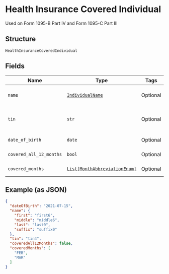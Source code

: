 
# Health Insurance Covered Individual

Used on Form 1095-B Part IV and Form 1095-C Part III

## Structure

`HealthInsuranceCoveredIndividual`

## Fields

| Name | Type | Tags | Description |
|  --- | --- | --- | --- |
| `name` | [`IndividualName`](../../doc/models/individual-name.md) | Optional | Name of responsible individual |
| `tin` | `str` | Optional | Social security number or other TIN |
| `date_of_birth` | `date` | Optional | Date of birth |
| `covered_all_12_months` | `bool` | Optional | Covered all 12 months |
| `covered_months` | [`List[MonthAbbreviationEnum]`](../../doc/models/month-abbreviation-enum.md) | Optional | Months covered |

## Example (as JSON)

```json
{
  "dateOfBirth": "2021-07-15",
  "name": {
    "first": "first6",
    "middle": "middle6",
    "last": "last0",
    "suffix": "suffix0"
  },
  "tin": "tin4",
  "coveredAll12Months": false,
  "coveredMonths": [
    "FEB",
    "MAR"
  ]
}
```

